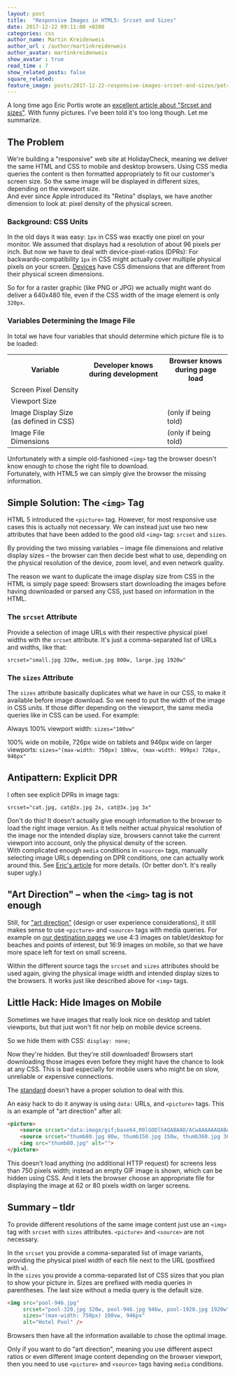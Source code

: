 ```yaml
---
layout: post
title:  "Responsive Images in HTML5: Srcset and Sizes"
date: 2017-12-22 09:11:00 +0200
categories: css
author_name: Martin Kreidenweis
author_url : /author/martinkreidenweis
author_avatar: martinkreidenweis
show_avatar : true
read_time : 7
show_related_posts: false
square_related:
feature_image: posts/2017-12-22-responsive-images-srcset-and-sizes/patricia-serna-colores-a-medida-415257.jpg
---
```


A long time ago Eric Portis wrote an [excellent article about "Srcset and sizes"][eric-article]. With funny pictures. 
I've been told it's too long though. Let me summarize.

## The Problem

We're building a "responsive" web site at HolidayCheck, meaning we deliver the same HTML and CSS to mobile and desktop browsers. Using CSS media queries the content is then formatted appropriately to fit our customer's screen size. So the same image will be displayed in different sizes, depending on the viewport size.
<br/>
And ever since Apple introduced its "Retina" displays, we have another dimension to look at: pixel density of the physical screen.

### Background: CSS Units

In the old days it was easy: `1px` in CSS was exactly one pixel on your monitor. We assumed that displays had a resolution of about 96 pixels per inch. But now we have to deal with device-pixel-ratios (DPRs): For backwards-compatibility `1px` in CSS might actually cover multiple physical pixels on your screen. [Devices][mydevice-io] have CSS dimensions that are different from their physical screen dimensions.

So for for a raster graphic (like PNG or JPG) we actually might want do deliver a 640x480 file, even if the CSS width of the image element is only `320px`.

### Variables Determining the Image File

In total we have four variables that should determine which picture file is to be loaded:

<table class="table">
    <tr>
        <th>Variable</th>
        <th>Developer knows during development</th>
        <th>Browser knows during page load</th>
    </tr>
    <tr>
        <td>Screen Pixel Density</td>
        <td><span class="glyphicon glyphicon-minus gi-5x"></span></td>
        <td><span class="glyphicon glyphicon-plus gi-5x"></span></td>
    </tr>
    <tr>
        <td>Viewport Size</td>
        <td><span class="glyphicon glyphicon-minus gi-5x"></span></td>
        <td><span class="glyphicon glyphicon-plus gi-5x"></span></td>
    </tr>
    <tr>
        <td>Image Display Size (as defined in CSS)</td>
        <td><span class="glyphicon glyphicon-plus gi-5x"></span></td>
        <td><span class="glyphicon glyphicon-minus gi-5x"></span> (only if being told)</td>
    </tr>
    <tr>
        <td>Image File Dimensions</td>
        <td><span class="glyphicon glyphicon-plus gi-5x"></span></td>
        <td><span class="glyphicon glyphicon-minus gi-5x"></span> (only if being told)</td>
    </tr>
</table>

Unfortunately with a simple old-fashioned `<img>` tag the browser doesn't know enough to chose the right file to download. <br/>
Fortunately, with HTML5 we can simply give the browser the missing information.


## Simple Solution: The `<img>` Tag

HTML 5 introduced the `<picture>` tag. However, for most responsive use cases this is actually not necessary.
We can instead just use two new attributes that have been added to the good old `<img>` tag: `srcset` and `sizes`.

By providing the two missing variables &ndash; image file dimensions and relative display sizes &ndash; the browser can then decide best what to use, depending on the physical resolution of the device, zoom level, and even network quality.

The reason we want to duplicate the image display size from CSS in the HTML is simply page speed: Browsers start downloading the images before having downloaded or parsed any CSS, just based on information in the HTML.

### The `srcset` Attribute

Provide a selection of image URLs with their respective physical pixel widths with the `srcset` attribute. It's just a comma-separated list of URLs and widths, like that:

```
srcset="small.jpg 320w, medium.jpg 800w, large.jpg 1920w"
```

### The `sizes` Attribute

The `sizes` attribute basically duplicates what we have in our CSS, to make it available before image download. So we need to put the width of the image in CSS units. If those differ depending on the viewport, the same media queries like in CSS can be used. For example:

Always 100% viewport width: `sizes="100vw"`

100% wide on mobile, 726px wide on tablets and 946px wide on larger viewports: `sizes="(max-width: 750px) 100vw, (max-width: 999px) 726px, 946px"`


## Antipattern: Explicit DPR

I often see explicit DPRs in image tags:
```
srcset="cat.jpg, cat@2x.jpg 2x, cat@3x.jpg 3x"
```
Don't do this! It doesn't actually give enough information to the browser to load the right image version. As it tells neither actual physical resolution of the image nor the intended display size, browsers cannot take the current viewport into account, only the physical density of the screen.<br/>
With complicated enough `media` conditions in `<source>` tags, manually selecting image URLs depending on DPR conditions, one can actually work around this. See [Eric's article][eric-article] for more details. (Or better don't. It's really super ugly.)


## "Art Direction" &ndash; when the `<img>` tag is not enough
Still, for ["art direction"][art-direction] (design or user experience considerations), it still makes sense to use `<picture>` and `<source>` tags with media queries. For example on [our destination pages][di-spanien] we use 4:3 images on tablet/desktop for beaches and points of interest, but 16:9 images on mobile, so that we have more space left for text on small screens.

Within the different source tags the `srcset` and `sizes` attributes should be used again, giving the physical image width and intended display sizes to the browsers. It works just like described above for `<img>` tags.


## Little Hack: Hide Images on Mobile

Sometimes we have images that really look nice on desktop and tablet viewports, but that just won't fit nor help on mobile device screens.

So we hide them with CSS: `display: none;`

Now they're hidden. But they're still downloaded! Browsers start downloading those images even before they might have the chance to look at any CSS. This is bad especially for mobile users who might be on slow, unreliable or expensive connections.

The [standard][hidden-images-issue] doesn't have a proper solution to deal with this.

An easy hack to do it anyway is using `data:` URLs, and `<picture>` tags. This is an example of "art direction" after all:

```html
<picture>
    <source srcset="data:image/gif;base64,R0lGODlhAQABAAD/ACwAAAAAAQABAAACADs=" media="(max-width: 749px)">
    <source srcset="thumb80.jpg 80w, thumb150.jpg 150w, thumb360.jpg 360w" sizes="(max-width: 999px) 62px, 80px" media="(min-width: 750px)">
    <img src="thumb80.jpg" alt=""> 
</picture>
```

This doesn't load anything (no additional HTTP request) for screens less than 750 pixels width; instead an empty GIF image is shown, which can be hidden using CSS. 
And it lets the browser choose an appropriate file for displaying the image at 62 or 80 pixels width on larger screens.


## Summary &ndash; tldr

To provide different resolutions of the same image content just use an `<img>` tag with `srcset` with `sizes` attributes. `<picture>` and `<source>` are not necessary. 

In the `srcset` you provide a comma-separated list of image variants, providing the physical pixel width of each file next to the URL (postfixed with `w`).<br/> 
In the `sizes` you provide a comma-separated list of CSS sizes that you plan to show your picture in. Sizes are prefixed with media queries in parentheses. The last size without a media query is the default size.

```html
<img src="pool-946.jpg"
     srcset="pool-320.jpg 320w, pool-946.jpg 946w, pool-1920.jpg 1920w"
     sizes="(max-width: 750px) 100vw, 946px"
     alt="Hotel Pool" />
```

Browsers then have all the information available to chose the optimal image.

Only if you want to do "art direction", meaning you use different aspect ratios or even different image content depending on the browser viewport, then you need to use `<picture>` and `<source>` tags having `media` conditions.



[eric-article]: https://ericportis.com/posts/2014/srcset-sizes/
[mydevice-io]: https://mydevice.io/
[art-direction]: http://usecases.responsiveimages.org/#art-direction
[di-spanien]: https://www.holidaycheck.de/di/spanien/29ed38c7-75eb-362c-923e-4bab92dd0b22
[hidden-images-issue]: https://github.com/ResponsiveImagesCG/picture-element/issues/243

